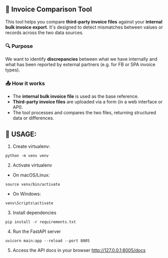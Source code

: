 ## 🧾 Invoice Comparison Tool

This tool helps you compare **third-party invoice files** against your **internal bulk invoice export**. It's designed to detect mismatches between values or records across the two data sources.

### 🔍 Purpose

We want to identify **discrepancies** between what we have internally and what has been reported by external partners (e.g. for FB or SPA invoice types).

### 📤 How it works

* The **internal bulk invoice file** is used as the base reference.
* **Third-party invoice files** are uploaded via a form (in a web interface or API).
* The tool processes and compares the two files, returning structured data or differences.

## 🚀 USAGE: ##

1. Create virtualenv:
```
python -m venv venv
```
2. Activate virtualenv
- On macOS/Linux:
```
source venv/bin/activate
```
- On Windows:
```
venv\Scripts\activate
```

3. Install dependencies
```
pip install -r requirements.txt
```
4. Run the FastAPI server
```
uvicorn main:app --reload --port 8005
```

5. Access the API docs in your browser http://127.0.0.1:8005/docs